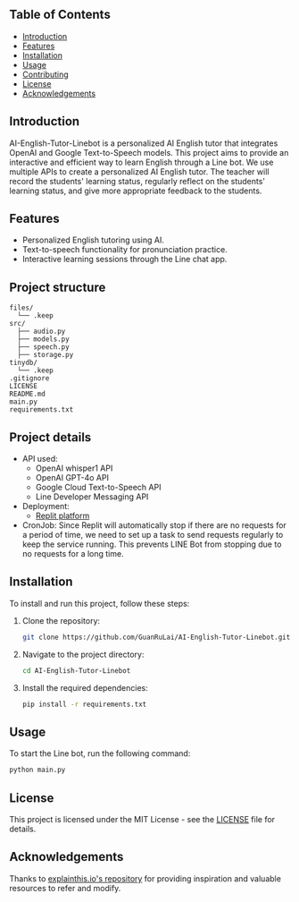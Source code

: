 ## Table of Contents
- [Introduction](#introduction)
- [Features](#features)
- [Installation](#installation)
- [Usage](#usage)
- [Contributing](#contributing)
- [License](#license)
- [Acknowledgements](#acknowledgements)

## Introduction
AI-English-Tutor-Linebot is a personalized AI English tutor that integrates OpenAI and Google Text-to-Speech models. This project aims to provide an interactive and efficient way to learn English through a Line bot. We use multiple APIs to create a personalized AI English tutor. The teacher will record the students' learning status, regularly reflect on the students' learning status, and give more appropriate feedback to the students.
## Features
- Personalized English tutoring using AI.
- Text-to-speech functionality for pronunciation practice.
- Interactive learning sessions through the Line chat app.

## Project structure
```
files/
  └── .keep
src/
  ├── audio.py
  ├── models.py
  ├── speech.py
  ├── storage.py
tinydb/
  └── .keep
.gitignore
LICENSE
README.md
main.py
requirements.txt
```

## Project details
- API used:
    - OpenAI whisper1 API
    - OpenAI GPT-4o API
    - Google Cloud Text-to-Speech API
    - Line Developer Messaging API
- Deployment:
    - [Replit platform](https://replit.com/@132548t/AI-English-Tutor-Linebot?v=1#README.md)
- CronJob: Since Replit will automatically stop if there are no requests for a period of time, we need to set up a task to send requests regularly to keep the service running. This prevents LINE Bot from stopping due to no requests for a long time.

## Installation
To install and run this project, follow these steps:

1. Clone the repository:
    ```bash
    git clone https://github.com/GuanRuLai/AI-English-Tutor-Linebot.git
    ```
2. Navigate to the project directory:
    ```bash
    cd AI-English-Tutor-Linebot
    ```
3. Install the required dependencies:
    ```bash
    pip install -r requirements.txt
    ```

## Usage
To start the Line bot, run the following command:
```bash
python main.py
```

## License
This project is licensed under the MIT License - see the [LICENSE](https://github.com/GuanRuLai/AI-English-Tutor-Linebot/blob/main/LICENSE) file for details.

## Acknowledgements
Thanks to [explainthis.io's repository](https://github.com/TheExplainthis/ChatGPT-AI-English-Tutor) for providing inspiration and valuable resources to refer and modify.
